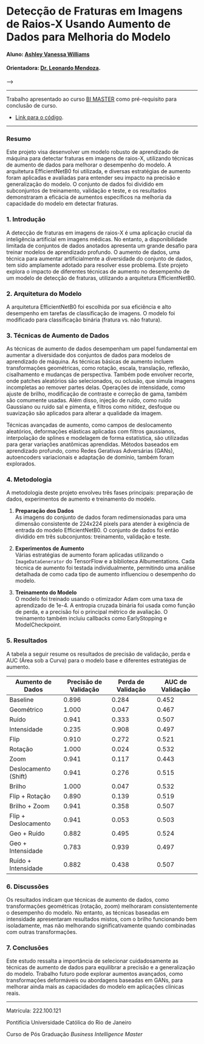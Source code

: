 # Detecção de Fraturas em Imagens de Raios-X Usando Aumento de Dados para Melhoria do Modelo

#### Aluno: [Ashley Vanessa Williams](https://github.com/leynessa)
#### Orientadora: [Dr. Leonardo  Mendoza](https://github.com/link_do_github).
-->

---

Trabalho apresentado ao curso [BI MASTER](https://ica.puc-rio.ai/bi-master) como pré-requisito para conclusão de curso.

- [Link para o código](https://colab.research.google.com/drive/14gTqqFqsg1JGBo38VZH2oucJkiQAwfdT?usp=sharing).


---

### Resumo

Este projeto visa desenvolver um modelo robusto de aprendizado de máquina para detectar fraturas em imagens de raios-X, utilizando técnicas de aumento de dados para melhorar o desempenho do modelo. A arquitetura EfficientNetB0 foi utilizada, e diversas estratégias de aumento foram aplicadas e avaliadas para entender seu impacto na precisão e generalização do modelo. O conjunto de dados foi dividido em subconjuntos de treinamento, validação e teste, e os resultados demonstraram a eficácia de aumentos específicos na melhoria da capacidade do modelo em detectar fraturas.

### 1. Introdução

A detecção de fraturas em imagens de raios-X é uma aplicação crucial da inteligência artificial em imagens médicas. No entanto, a disponibilidade limitada de conjuntos de dados anotados apresenta um grande desafio para treinar modelos de aprendizado profundo. O aumento de dados, uma técnica para aumentar artificialmente a diversidade do conjunto de dados, tem sido amplamente adotado para resolver esse problema. Este projeto explora o impacto de diferentes técnicas de aumento no desempenho de um modelo de detecção de fraturas, utilizando a arquitetura EfficientNetB0.

### 2. Arquitetura do Modelo

A arquitetura EfficientNetB0 foi escolhida por sua eficiência e alto desempenho em tarefas de classificação de imagens. O modelo foi modificado para classificação binária (fratura vs. não fratura).

### 3. Técnicas de Aumento de Dados

As técnicas de aumento de dados desempenham um papel fundamental em aumentar a diversidade dos conjuntos de dados para modelos de aprendizado de máquina. As técnicas básicas de aumento incluem transformações geométricas, como rotação, escala, translação, reflexão, cisalhamento e mudanças de perspectiva. Também pode envolver recorte, onde patches aleatórios são selecionados, ou oclusão, que simula imagens incompletas ao remover partes delas. Operações de intensidade, como ajuste de brilho, modificação de contraste e correção de gama, também são comumente usadas. Além disso, injeção de ruído, como ruído Gaussiano ou ruído sal e pimenta, e filtros como nitidez, desfoque ou suavização são aplicados para alterar a qualidade da imagem.

Técnicas avançadas de aumento, como campos de deslocamento aleatórios, deformações elásticas aplicadas com filtros gaussianos, interpolação de splines e modelagem de forma estatística, são utilizadas para gerar variações anatômicas aprendidas. Métodos baseados em aprendizado profundo, como Redes Gerativas Adversárias (GANs), autoencoders variacionais e adaptação de domínio, também foram explorados.

### 4. Metodologia

A metodologia deste projeto envolveu três fases principais: preparação de dados, experimentos de aumento e treinamento do modelo.

1. **Preparação dos Dados**  
As imagens do conjunto de dados foram redimensionadas para uma dimensão consistente de 224x224 pixels para atender à exigência de entrada do modelo EfficientNetB0. O conjunto de dados foi então dividido em três subconjuntos: treinamento, validação e teste.

2. **Experimentos de Aumento**  
Várias estratégias de aumento foram aplicadas utilizando o `ImageDataGenerator` do TensorFlow e a biblioteca Albumentations. Cada técnica de aumento foi testada individualmente, permitindo uma análise detalhada de como cada tipo de aumento influenciou o desempenho do modelo.

3. **Treinamento do Modelo**  
O modelo foi treinado usando o otimizador Adam com uma taxa de aprendizado de 1e-4. A entropia cruzada binária foi usada como função de perda, e a precisão foi o principal métrico de avaliação. O treinamento também incluiu callbacks como EarlyStopping e ModelCheckpoint.

### 5. Resultados

A tabela a seguir resume os resultados de precisão de validação, perda e AUC (Área sob a Curva) para o modelo base e diferentes estratégias de aumento.



| Aumento de Dados      | Precisão de Validação | Perda de Validação | AUC de Validação |
|-----------------------|-----------------------|--------------------|------------------|
| Baseline              | 0.896                 | 0.284              | 0.452            |
| Geométrico            | 1.000                 | 0.047              | 0.467            |
| Ruído                 | 0.941                 | 0.333              | 0.507            |
| Intensidade           | 0.235                 | 0.908              | 0.497            |
| Flip                  | 0.910                 | 0.272              | 0.521            |
| Rotação               | 1.000                 | 0.024              | 0.532            |
| Zoom                  | 0.941                 | 0.117              | 0.443            |
| Deslocamento (Shift)  | 0.941                 | 0.276              | 0.515            |
| Brilho                | 1.000                 | 0.047              | 0.532            |
| Flip + Rotação        | 0.890                 | 0.139              | 0.519            |
| Brilho + Zoom         | 0.941                 | 0.358              | 0.507            |
| Flip + Deslocamento   | 0.941                 | 0.053              | 0.503            |
| Geo + Ruído           | 0.882                 | 0.495              | 0.524            |
| Geo + Intensidade     | 0.783                 | 0.939              | 0.497            |
| Ruído + Intensidade   | 0.882                 | 0.438              | 0.507            |




### 6. Discussões

Os resultados indicam que técnicas de aumento de dados, como transformações geométricas (rotação, zoom) melhoraram consistentemente o desempenho do modelo. No entanto, as técnicas baseadas em intensidade apresentaram resultados mistos, com o brilho funcionando bem isoladamente, mas não melhorando significativamente quando combinadas com outras transformações.

### 7. Conclusões

Este estudo ressalta a importância de selecionar cuidadosamente as técnicas de aumento de dados para equilibrar a precisão e a generalização do modelo. Trabalho futuro pode explorar aumentos avançados, como transformações deformáveis ou abordagens baseadas em GANs, para melhorar ainda mais as capacidades do modelo em aplicações clínicas reais.

---

Matrícula: 222.100.121

Pontifícia Universidade Católica do Rio de Janeiro

Curso de Pós Graduação *Business Intelligence Master*
